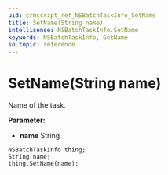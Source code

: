 ```yaml
---
uid: crmscript_ref_NSBatchTaskInfo_SetName
title: SetName(String name)
intellisense: NSBatchTaskInfo.SetName
keywords: NSBatchTaskInfo, GetName
so.topic: reference
---
```


# SetName(String name)

Name of the task.

**Parameter:** 
* **name** String

```crmscript
NSBatchTaskInfo thing;
String name;
thing.SetName(name);
```

